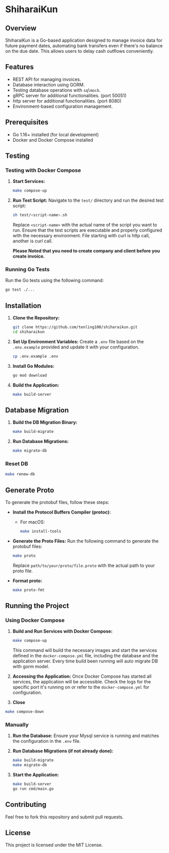 # ShiharaiKun

## Overview

ShiharaiKun is a Go-based application designed to manage invoice data for future payment dates, automating bank transfers even if there's no balance on the due date. This allows users to delay cash outflows conveniently.

## Features

- REST API for managing invoices.
- Database interaction using GORM.
- Testing database operations with `sqlmock`.
- gRPC server for additional functionalities. (port 50051)
- http server for additional functionalities. (port 8080)
- Environment-based configuration management.

## Prerequisites

- Go 1.16+ installed (for local development)
- Docker and Docker Compose installed

## Testing

### Testing with Docker Compose

1. **Start Services:**
   ```bash
   make compose-up
   ```

2. **Run Test Script:**
   Navigate to the `test/` directory and run the desired test script:
   ```bash
   sh test/<script-name>.sh
   ```
   Replace `<script-name>` with the actual name of the script you want to run. Ensure that the test scripts are executable and properly configured with the necessary environment.
   File starting with curl is http call, another is curl call.

   **Please Noted that you need to create company and client before you create invoice.**

### Running Go Tests

Run the Go tests using the following command:

```bash
go test ./...
```

## Installation

1. **Clone the Repository:**
   ```bash
   git clone https://github.com/tenling100/shiharaikun.git
   cd shiharaikun
   ```

2. **Set Up Environment Variables:**
   Create a `.env` file based on the `.env.example` provided and update it with your configuration.
   ```bash
   cp .env.example .env
   ```

3. **Install Go Modules:**
   ```bash
   go mod download
   ```

4. **Build the Application:**
   ```bash
   make build-server
   ```

## Database Migration

1. **Build the DB Migration Binary:**
   ```bash
   make build-migrate
   ```

2. **Run Database Migrations:**
   ```bash
   make migrate-db
   ```

### Reset DB
``` bash
make renew-db
```

## Generate Proto

To generate the protobuf files, follow these steps:

- **Install the Protocol Buffers Compiler (protoc):**
    - For macOS:
      ```bash
      make install-tools
      ```

- **Generate the Proto Files:**
    Run the following command to generate the protobuf files:
    ```bash
    make proto
    ```
    Replace `path/to/your/proto/file.proto` with the actual path to your proto file.

- **Format proto:**
  ```bash
  make proto-fmt
  ``` 


## Running the Project

### Using Docker Compose

1. **Build and Run Services with Docker Compose:**
   ```bash
   make compose-up
   ```

   This command will build the necessary images and start the services defined in the `docker-compose.yml` file, including the database and the application server.
   Every time build been running will auto migrate DB with gorm model.

2. **Accessing the Application:**
   Once Docker Compose has started all services, the application will be accessible. Check the logs for the specific port it's running on or refer to the `docker-compose.yml` for configuration.

3. **Close**
```bash
make compose-down
```

### Manually

1. **Run the Database:**
   Ensure your Mysql service is running and matches the configuration in the `.env` file.

2. **Run Database Migrations (if not already done):**
   ```bash
   make build-migrate
   make migrate-db
   ```

3. **Start the Application:**
   ```bash
   make build-server
   go run cmd/main.go
   ```

## Contributing

Feel free to fork this repository and submit pull requests.

## License

This project is licensed under the MIT License.

